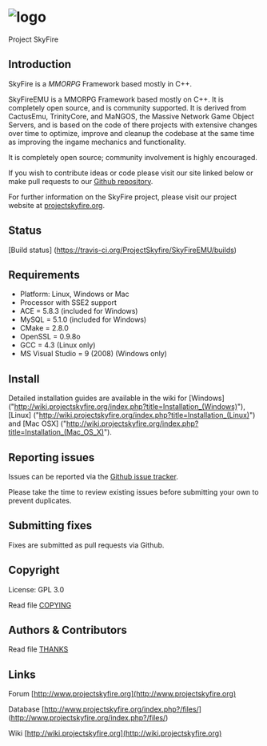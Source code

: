 # ![logo](http://www.projectskyfire.org/public/style_images/9_1_s2QNl.png) 
Project SkyFire


## Introduction

SkyFire is a *MMORPG* Framework based mostly in C++.

SkyFireEMU is a MMORPG Framework based mostly on C++. It is completely 
open source, and is community supported. It is derived
from CactusEmu, TrinityCore, and MaNGOS, the Massive Network Game Object Servers, 
and is based on the code of there projects with extensive changes over time to optimize, 
improve and cleanup the codebase at the same time as improving the ingame mechanics
and functionality.

It is completely open source; community involvement is highly encouraged.

If you wish to contribute ideas or code please visit our site linked below or
make pull requests to our 
[Github repository](https://github.com/ProjectSkyfire/SkyFireEMU).

For further information on the SkyFire project, please visit our project website at 
[projectskyfire.org](http://www.projectskyfire.org).

## Status

[Build status] (https://travis-ci.org/ProjectSkyfire/SkyFireEMU/builds)

## Requirements

+ Platform: Linux, Windows or Mac
+ Processor with SSE2 support
+ ACE = 5.8.3 (included for Windows)
+ MySQL = 5.1.0 (included for Windows)
+ CMake = 2.8.0
+ OpenSSL = 0.9.8o
+ GCC = 4.3 (Linux only)
+ MS Visual Studio = 9 (2008) (Windows only)


## Install

Detailed installation guides are available in the wiki for
[Windows] ("http://wiki.projectskyfire.org/index.php?title=Installation_(Windows)"),
[Linux] ("http://wiki.projectskyfire.org/index.php?title=Installation_(Linux)") and
[Mac OSX] ("http://wiki.projectskyfire.org/index.php?title=Installation_(Mac_OS_X)").


## Reporting issues

Issues can be reported via the [Github issue tracker](https://github.com/ProjectSkyfire/SkyFireEMU/issues).

Please take the time to review existing issues before submitting your own to
prevent duplicates.

## Submitting fixes

Fixes are submitted as pull requests via Github. 

## Copyright

License: GPL 3.0

Read file [COPYING](COPYING)


## Authors &amp; Contributors

Read file [THANKS](THANKS)


## Links

Forum [http://www.projectskyfire.org](http://www.projectskyfire.org)

Database [http://www.projectskyfire.org/index.php?/files/] (http://www.projectskyfire.org/index.php?/files/)

Wiki [http://wiki.projectskyfire.org](http://wiki.projectskyfire.org)
